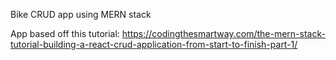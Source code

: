 Bike CRUD app using MERN stack


App based off this tutorial: https://codingthesmartway.com/the-mern-stack-tutorial-building-a-react-crud-application-from-start-to-finish-part-1/